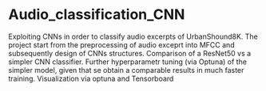 # Audio_classification_CNN
Exploiting CNNs in order to classify audio excerpts of UrbanShound8K.
The project start from the preprocessing of audio exceprt into MFCC and subsequently design of CNNs structures.
Comparison of a ResNet50 vs a simpler CNN classifier.
Further hyperparametr tuning (via Optuna) of the simpler model, given that se obtain a comparable results in much faster training.
Visualization via optuna and Tensorboard
